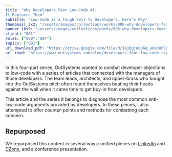 ```yaml
---
title: "Why Developers Fear Low-Code #1:
It Replaces Them"
subtitle: "Low-Code is a Tough Sell to Developers. Here's Why"
thumbnail_3x2: "/assets/images/collections/works/006-why-developers-fear-low-code-1/3x2.jpg"
banner_16x9: "/assets/images/collections/works/006-why-developers-fear-low-code-1/16x9.jpg"
client: "001"
roles: ["000","004"]
topics: ["001"]
url_download_pdf: "https://drive.google.com/file/d/1GjbgjuOUGq_uUwJoPEqq-Pz4jznr4RTc/view"
url_read: "https://www.outsystems.com/blog/developers-fear-low-code-replaces-them.html"
---
```

In this four-part series, OutSystems wanted to combat developer objections to low-code with a series of articles that connected with the managers of those developers. The team leads, architects, and upper-brass who bought into the OutSystems pitch often found themselves beating their heads against the wall when it came time to get buy-in from developers.

This article and the series it belongs to diagnose the most common anti-low-code arguments provided by developers. In these pieces, I also attempted to offer counter-points and methods for combatting each concern.

## Repurposed

We repurposed this content in several ways: unified pieces on [LinkedIn](https://www.linkedin.com/pulse/why-developers-fear-low-code-stanley-idesis/) and [DZone](https://dzone.com/articles/why-developers-fear-low-code), and a conference presentation.
